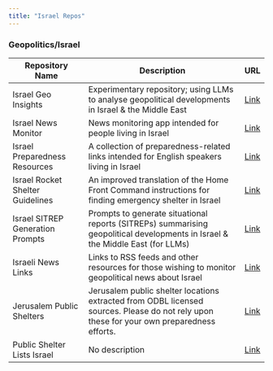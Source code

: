 ```yaml
---
title: "Israel Repos"
---
```


### Geopolitics/Israel

| Repository Name | Description | URL |
|-----------------|-------------|-----|
| Israel Geo Insights | Experimentary repository; using LLMs to analyse geopolitical developments in Israel & the Middle East | [Link](https://github.com/danielrosehill/Israel-GeoInsights) |
| Israel News Monitor | News monitoring app intended for people living in Israel | [Link](https://github.com/danielrosehill/Israel-News-Monitor) |
| Israel Preparedness Resources | A collection of preparedness-related links intended for English speakers living in Israel | [Link](https://github.com/danielrosehill/Israel-Preparedness-Resources) |
| Israel Rocket Shelter Guidelines | An improved translation of the Home Front Command instructions for finding emergency shelter in Israel | [Link](https://github.com/danielrosehill/Israel-Rocket-Shelter-Guidelines) |
| Israel SITREP Generation Prompts | Prompts to generate situational reports (SITREPs) summarising geopolitical developments in Israel & the Middle East (for LLMs) | [Link](https://github.com/danielrosehill/Israel-SITREP-Generation-Prompts) |
| Israeli News Links | Links to RSS feeds and other resources for those wishing to monitor geopolitical news about Israel | [Link](https://github.com/danielrosehill/Israeli-News-Links) |
| Jerusalem Public Shelters | Jerusalem public shelter locations extracted from ODBL licensed sources. Please do not rely upon these for your own preparedness efforts. | [Link](https://github.com/danielrosehill/Jerusalem-Public-Shelters) |
| Public Shelter Lists Israel | No description | [Link](https://github.com/danielrosehill/Public-Shelter-Lists-Israel) |
